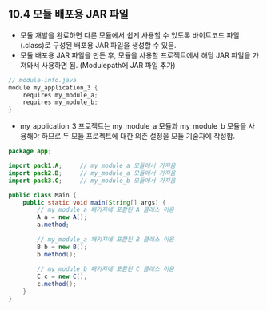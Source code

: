 ## 10.4 모듈 배포용 JAR 파일
- 모듈 개발을 완료하면 다른 모듈에서 쉽게 사용할 수 있도록 바이트코드 파일(.class)로 구성된 배포용 JAR 파일을 생성할 수 있음.
- 모듈 배포용 JAR 파일을 만든 후, 모듈을 사용할 프로젝트에서 해당 JAR 파일을 가져와서 사용하면 됨. (Modulepath에 JAR 파일 추가)
```java
// module-info.java
module my_application_3 {
    requires my_module_a;
    requires my_module_b;
}
```
- my_application_3 프로젝트는 my_module_a 모듈과 my_module_b 모듈을 사용해야 하므로 두 모듈 프로젝트에 대한 의존 설정을 모듈 기술자에 작성함.
```java
package app;

import pack1.A;     // my_module_a 모듈에서 가져옴
import pack2.B;     // my_module_a 모듈에서 가져옴
import pack3.C;     // my_module_b 모듈에서 가져옴

public class Main {
    public static void main(String[] args) {
        // my_module_a 패키지에 포함된 A 클래스 이용
        A a = new A();
        a.method;
        
        // my_module_a 패키지에 포함된 B 클래스 이용
        B b = new B();
        b.method();
        
        // my_module_b 패키지에 포함된 C 클래스 이용
        C c = new C();
        c.method();
    }
}
```